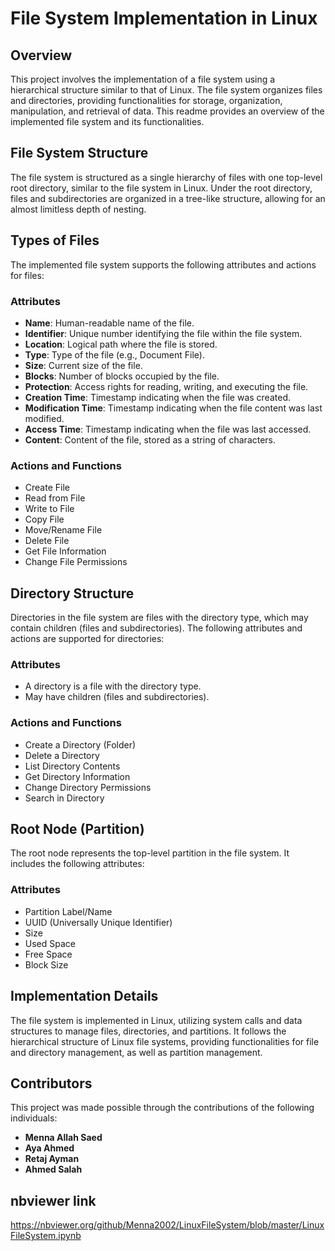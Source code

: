 # File System Implementation in Linux

## Overview
This project involves the implementation of a file system using a hierarchical structure similar to that of Linux. The file system organizes files and directories, providing functionalities for storage, organization, manipulation, and retrieval of data. This readme provides an overview of the implemented file system and its functionalities.

## File System Structure
The file system is structured as a single hierarchy of files with one top-level root directory, similar to the file system in Linux. Under the root directory, files and subdirectories are organized in a tree-like structure, allowing for an almost limitless depth of nesting.

## Types of Files
The implemented file system supports the following attributes and actions for files:

### Attributes
- **Name**: Human-readable name of the file.
- **Identifier**: Unique number identifying the file within the file system.
- **Location**: Logical path where the file is stored.
- **Type**: Type of the file (e.g., Document File).
- **Size**: Current size of the file.
- **Blocks**: Number of blocks occupied by the file.
- **Protection**: Access rights for reading, writing, and executing the file.
- **Creation Time**: Timestamp indicating when the file was created.
- **Modification Time**: Timestamp indicating when the file content was last modified.
- **Access Time**: Timestamp indicating when the file was last accessed.
- **Content**: Content of the file, stored as a string of characters.

### Actions and Functions
- Create File
- Read from File
- Write to File
- Copy File
- Move/Rename File
- Delete File
- Get File Information
- Change File Permissions

## Directory Structure
Directories in the file system are files with the directory type, which may contain children (files and subdirectories). The following attributes and actions are supported for directories:

### Attributes
- A directory is a file with the directory type.
- May have children (files and subdirectories).

### Actions and Functions
- Create a Directory (Folder)
- Delete a Directory
- List Directory Contents
- Get Directory Information
- Change Directory Permissions
- Search in Directory

## Root Node (Partition)
The root node represents the top-level partition in the file system. It includes the following attributes:

### Attributes
- Partition Label/Name
- UUID (Universally Unique Identifier)
- Size
- Used Space
- Free Space
- Block Size

## Implementation Details
The file system is implemented in Linux, utilizing system calls and data structures to manage files, directories, and partitions. It follows the hierarchical structure of Linux file systems, providing functionalities for file and directory management, as well as partition management.

## Contributors
This project was made possible through the contributions of the following individuals:
- **Menna Allah Saed**
- **Aya Ahmed**
- **Retaj Ayman**
- **Ahmed Salah**

## nbviewer link

https://nbviewer.org/github/Menna2002/LinuxFileSystem/blob/master/LinuxFileSystem.ipynb

